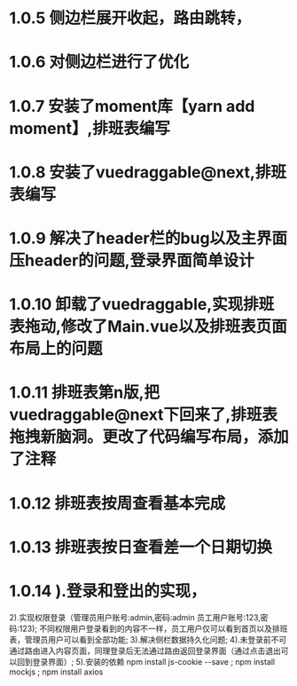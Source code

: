 # 1.0.5 侧边栏展开收起，路由跳转，
# 1.0.6 对侧边栏进行了优化
# 1.0.7 安装了moment库【yarn add moment】,排班表编写
# 1.0.8 安装了vuedraggable@next,排班表编写
# 1.0.9 解决了header栏的bug以及主界面压header的问题,登录界面简单设计
# 1.0.10 卸载了vuedraggable,实现排班表拖动,修改了Main.vue以及排班表页面布局上的问题
# 1.0.11 排班表第n版,把vuedraggable@next下回来了,排班表拖拽新脑洞。更改了代码编写布局，添加了注释
# 1.0.12 排班表按周查看基本完成
# 1.0.13 排班表按日查看差一个日期切换
# 1.0.14 ).登录和登出的实现，
2).实现权限登录（管理员用户账号:admin,密码:admin 员工用户账号:123,密码:123);
不同权限用户登录看到的内容不一样，员工用户仅可以看到首页以及排班表，管理员用户可以看到全部功能;
3).解决侧栏数据持久化问题;
4).未登录前不可通过路由进入内容页面，同理登录后无法通过路由返回登录界面（通过点击退出可以回到登录界面）;
5).安装的依赖 npm install js-cookie --save  ; npm install mockjs ; npm install axios
